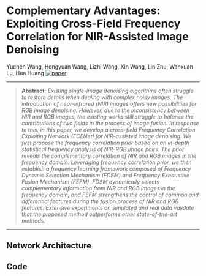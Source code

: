 # Complementary Advantages: Exploiting Cross-Field Frequency Correlation for NIR-Assisted Image Denoising
Yuchen Wang, Hongyuan Wang, Lizhi Wang, Xin Wang, Lin Zhu, Wanxuan Lu, Hua Huang
[![paper](https://img.shields.io/badge/arXiv-Paper-<COLOR>.svg)](https://arxiv.org/abs/2412.16645)

<hr />

> **Abstract:** *Existing single-image denoising algorithms often struggle to restore details when dealing with complex noisy images. The introduction of near-infrared (NIR) images offers new possibilities for RGB image denoising. However, due to the inconsistency between NIR and RGB images, the existing works still struggle to balance the contributions of two fields in the process of image fusion. In response to this, in this paper, we develop a cross-field Frequency Correlation Exploiting Network (FCENet) for NIR-assisted image denoising. We first propose the frequency correlation prior based on an in-depth statistical frequency analysis of NIR-RGB image pairs. The prior reveals the complementary correlation of NIR and RGB images in the frequency domain. Leveraging frequency correlation prior, we then establish a frequency learning framework composed of Frequency Dynamic Selection Mechanism (FDSM) and Frequency Exhaustive Fusion Mechanism (FEFM). FDSM dynamically selects complementary information from NIR and RGB images in the frequency domain, and FEFM strengthens the control of common and differential features during the fusion process of NIR and RGB features. Extensive experiments on simulated and real data validate that the proposed method outperforms other state-of-the-art methods.* 
<hr />

## Network Architecture


## Code

